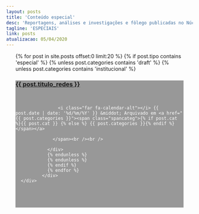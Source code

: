 ```yaml
---
layout: posts
title: 'Conteúdo especial'
desc: 'Reportagens, análises e investigações e fôlego publicadas no Núcleo Jornalismo'
tagline: 'ESPECIAIS'
link: posts
atualizacao: 05/04/2020
---
```


<div class="container" style="padding: 0 5% 0px;max-width:850px">
          <div class="row">
{% for post in site.posts offset:0 limit:20 %}
{% if post.tipo contains 'especial' %}
{% unless post.categories contains 'draft' %}
{% unless post.categories contains 'institucional' %}
          <div class="indexpost" style="margin:0 auto;background: url('../img/{{ site.baseurl }}{{ post.background }}') rgba(0, 0, 0, 0.4);">
                <a href="{{ post.url | prepend: site.baseurl | replace: '//', '/' }}">
                  <h3 class="page-ttt">{{ post.titulo_redes }}</h3></a>
                  <br />
                  <span class="arquivado" style="color:#fff">

                    <i class="far fa-calendar-alt"></i> {{ post.date | date: '%d/%m/%Y' }} &middot; Arquivado em <a href="{{ post.categories }}"><span class="spancateg">{% if post.cat %}{{ post.cat }} {% else %} {{ post.categories }}{% endif %}</span></a>

                  </span><br /><br />

                </div>
                {% endunless %}
                {% endunless %}
                {% endif %}
                {% endfor %}
              </div>
      </div>


<br /><br /><br />

<style>
  .row [class*='col-'] {
  background-clip: content-box;
  min-height: 120px;
  margin-bottom: 10px;
}

.tall {
  height: 160px;
}
.taller {
  height: 200px;
}

</style>

<script type="text/javascript">
  $('.row').masonry({
  itemSelector : '.col-xs-6'
});
</script>
